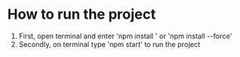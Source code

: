 # How to run the project
1) First, open terminal and enter 'npm install ' or 'npm install --force'
2) Secondly, on terminal type 'npm start' to run the project
